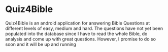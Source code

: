 # Quiz4Bible
Quiz4Bible is an android application for answering Bible Questions at different levels of easy, medium and hard. The questions have not yet been populated into the database since I have to read the whole Bible, do analysis and come up with great questions. However, I promise to do so soon and it will be up and running
